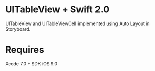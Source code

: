 # UITableView + Swift 2.0

UITableView and UITableViewCell implemented using Auto Layout in Storyboard.

# Requires

Xcode 7.0 + SDK iOS 9.0
